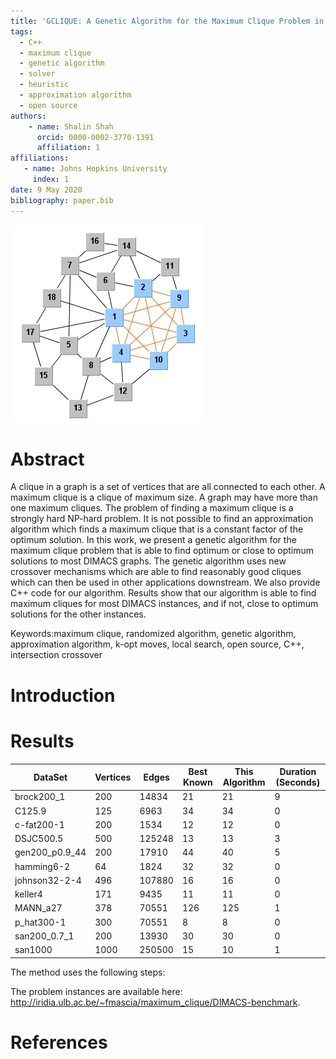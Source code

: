 ```yaml
---
title: 'GCLIQUE: A Genetic Algorithm for the Maximum Clique Problem in C++'
tags:
  - C++
  - maximum clique
  - genetic algorithm
  - solver
  - heuristic
  - approximation algorithm
  - open source
authors:
    - name: Shalin Shah
      orcid: 0000-0002-3770-1391
      affiliation: 1
affiliations:
   - name: Johns Hopkins University
     index: 1
date: 9 May 2020
bibliography: paper.bib
---
```


![Clique.](clique.jpg)

# Abstract
A clique in a graph is a set of vertices that are all connected to each other. A maximum clique is a clique of maximum size. A graph may have more than one maximum cliques. The problem of finding a maximum clique is a strongly hard NP-hard problem. It is not possible to find an approximation algorithm which finds a maximum clique that is a constant factor of the optimum solution. In this work, we present a genetic algorithm for the maximum clique problem that is able to find optimum or close to optimum solutions to most DIMACS graphs. The genetic algorithm uses new crossover mechanisms which are able to find reasonably good cliques which can then be used in other applications downstream. We also provide C++ code for our algorithm. Results show that our algorithm is able to find maximum cliques for most DIMACS instances, and if not, close to optimum solutions for the other instances.

Keywords:maximum clique, randomized algorithm, genetic algorithm, approximation algorithm, k-opt moves, local search, open source, C++, intersection crossover

# Introduction

# Results

|DataSet|Vertices|Edges|Best Known|This Algorithm|Duration (Seconds)
|--- |--- |--- |--- |--- |--- |
|brock200_1|200|14834|21|21|9
|C125.9|125|6963|34|34|0
|c-fat200-1|200|1534|12|12|0
|DSJC500.5|500|125248|13|13|3
|gen200_p0.9_44|200|17910|44|40|5
|hamming6-2|64|1824|32|32|0
|johnson32-2-4|496|107880|16|16|0
|keller4|171|9435|11|11|0
|MANN_a27|378|70551|126|125|1
|p_hat300-1|300|70551|8|8|0
|san200_0.7_1|200|13930|30|30|0
|san1000|1000|250500|15|10|1

The method uses the following steps:


The problem instances are available here:
<http://iridia.ulb.ac.be/~fmascia/maximum_clique/DIMACS-benchmark>.

# References
